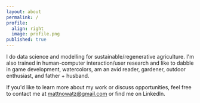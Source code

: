 ```yaml
---
layout: about
permalink: /
profile:
  align: right
  image: profile.png
published: true
---
```


I do data science and modelling for sustainable/regenerative agriculture. I'm also trained in human-computer interaction/user research and like to dabble in game development, watercolors, am an avid reader, gardener, outdoor enthusiast, and father + husband.

If you'd like to learn more about my work or discuss opportunities, feel free to contact me at mattnowatz@gmail.com or find me on LinkedIn.
